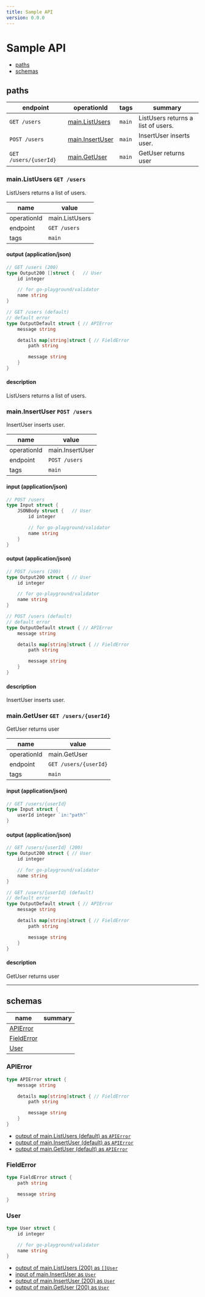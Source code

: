 ```yaml
---
title: Sample API
version: 0.0.0
---
```


# Sample API



- [paths](#paths)
- [schemas](#schemas)

## paths

| endpoint | operationId | tags | summary |
| --- | --- | --- | --- |
| `GET /users` | [main.ListUsers](#mainlistusers-get-users)  | `main` | ListUsers returns a list of users. |
| `POST /users` | [main.InsertUser](#maininsertuser-post-users)  | `main` | InsertUser inserts user. |
| `GET /users/{userId}` | [main.GetUser](#maingetuser-get-usersuserid)  | `main` | GetUser returns user |


### main.ListUsers `GET /users`

ListUsers returns a list of users.

| name | value |
| --- | --- |
| operationId | main.ListUsers |
| endpoint | `GET /users` |
| tags | `main` |




#### output (application/json)

```go
// GET /users (200)
type Output200 []struct {	// User
	id integer

	// for go-playground/validator
	name string
}

// GET /users (default)
// default error
type OutputDefault struct {	// APIError
	message string

	details map[string]struct {	// FieldError
		path string

		message string
	}
}
```

#### description

ListUsers returns a list of users.
### main.InsertUser `POST /users`

InsertUser inserts user.

| name | value |
| --- | --- |
| operationId | main.InsertUser |
| endpoint | `POST /users` |
| tags | `main` |



#### input (application/json)

```go
// POST /users
type Input struct {
	JSONBody struct {	// User
		id integer

		// for go-playground/validator
		name string
	}
}
```

#### output (application/json)

```go
// POST /users (200)
type Output200 struct {	// User
	id integer

	// for go-playground/validator
	name string
}

// POST /users (default)
// default error
type OutputDefault struct {	// APIError
	message string

	details map[string]struct {	// FieldError
		path string

		message string
	}
}
```

#### description

InsertUser inserts user.
### main.GetUser `GET /users/{userId}`

GetUser returns user

| name | value |
| --- | --- |
| operationId | main.GetUser |
| endpoint | `GET /users/{userId}` |
| tags | `main` |



#### input (application/json)

```go
// GET /users/{userId}
type Input struct {
	userId integer `in:"path"`
}
```

#### output (application/json)

```go
// GET /users/{userId} (200)
type Output200 struct {	// User
	id integer

	// for go-playground/validator
	name string
}

// GET /users/{userId} (default)
// default error
type OutputDefault struct {	// APIError
	message string

	details map[string]struct {	// FieldError
		path string

		message string
	}
}
```

#### description

GetUser returns user





----------------------------------------

## schemas

| name | summary |
| --- | --- |
| [APIError](#apierror) |  |
| [FieldError](#fielderror) |  |
| [User](#user) |  |



### APIError



```go
type APIError struct {
	message string

	details map[string]struct {	// FieldError
		path string

		message string
	}
}
```

- [output of main.ListUsers (default) as `APIError`](#mainlistusers-get-users)
- [output of main.InsertUser (default) as `APIError`](#maininsertuser-post-users)
- [output of main.GetUser (default) as `APIError`](#maingetuser-get-usersuserid)

### FieldError



```go
type FieldError struct {
	path string

	message string
}
```


### User



```go
type User struct {
	id integer

	// for go-playground/validator
	name string
}
```

- [output of main.ListUsers (200) as `[]User`](#mainlistusers-get-users)
- [input of main.InsertUser as `User`](#maininsertuser-post-users)
- [output of main.InsertUser (200) as `User`](#maininsertuser-post-users)
- [output of main.GetUser (200) as `User`](#maingetuser-get-usersuserid)